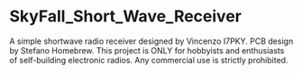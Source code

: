 # SkyFall_Short_Wave_Receiver
A simple shortwave radio receiver designed by Vincenzo I7PKY.
PCB design by Stefano Homebrew.
This project is ONLY for hobbyists and enthusiasts of self-building electronic radios. Any commercial use is strictly prohibited.
